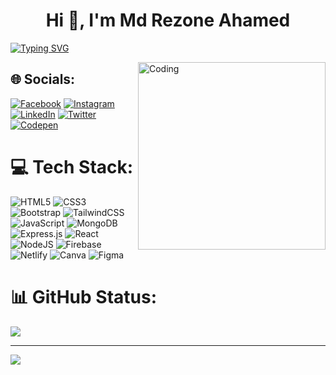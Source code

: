 <h1 align="center">Hi 👋, I'm Md Rezone Ahamed</h1>

[![Typing SVG](https://readme-typing-svg.herokuapp.com?font=Fira+Code&pause=1000&color=00F71E&random=false&width=435&lines=I’m+currently+learning+Front+End+Development)](https://git.io/typing-svg)

<img align="right" alt="Coding" width="300" src="https://i.pinimg.com/originals/81/17/8b/81178b47a8598f0c81c4799f2cdd4057.gif">

## 🌐 Socials:

[![Facebook](https://img.shields.io/badge/Facebook-%231877F2.svg?logo=Facebook&logoColor=white)](https://facebook.com/rezoneprins) [![Instagram](https://img.shields.io/badge/Instagram-%23E4405F.svg?logo=Instagram&logoColor=white)](https://instagram.com/rezoneprince) [![LinkedIn](https://img.shields.io/badge/LinkedIn-%230077B5.svg?logo=linkedin&logoColor=white)](https://linkedin.com/in/rezoneprince) [![Twitter](https://img.shields.io/badge/Twitter-%231DA1F2.svg?logo=Twitter&logoColor=white)](https://twitter.com/rezoneprince) [![Codepen](https://img.shields.io/badge/Codepen-000000?style=for-the-badge&logo=codepen&logoColor=white)](https://codepen.io/rezoneprince)

# 💻 Tech Stack:

![HTML5](https://img.shields.io/badge/html5-%23E34F26.svg?style=for-the-badge&logo=html5&logoColor=white) ![CSS3](https://img.shields.io/badge/css3-%231572B6.svg?style=for-the-badge&logo=css3&logoColor=white) ![Bootstrap](https://img.shields.io/badge/bootstrap-%238511FA.svg?style=for-the-badge&logo=bootstrap&logoColor=white) ![TailwindCSS](https://img.shields.io/badge/tailwindcss-%2338B2AC.svg?style=for-the-badge&logo=tailwind-css&logoColor=white) ![JavaScript](https://img.shields.io/badge/javascript-%23323330.svg?style=for-the-badge&logo=javascript&logoColor=%23F7DF1E) ![MongoDB](https://img.shields.io/badge/MongoDB-%234ea94b.svg?style=for-the-badge&logo=mongodb&logoColor=white) ![Express.js](https://img.shields.io/badge/express.js-%23404d59.svg?style=for-the-badge&logo=express&logoColor=%2361DAFB) ![React](https://img.shields.io/badge/react-%2320232a.svg?style=for-the-badge&logo=react&logoColor=%2361DAFB) ![NodeJS](https://img.shields.io/badge/node.js-6DA55F?style=for-the-badge&logo=node.js&logoColor=white) ![Firebase](https://img.shields.io/badge/Firebase-039BE5?style=for-the-badge&logo=Firebase&logoColor=white) ![Netlify](https://img.shields.io/badge/netlify-%23000000.svg?style=for-the-badge&logo=netlify&logoColor=#00C7B7) ![Canva](https://img.shields.io/badge/Canva-%2300C4CC.svg?style=for-the-badge&logo=Canva&logoColor=white) ![Figma](https://img.shields.io/badge/figma-%23F24E1E.svg?style=for-the-badge&logo=figma&logoColor=white)

# 📊 GitHub Status:

![](http://github-profile-summary-cards.vercel.app/api/cards/profile-details?username=rezoneprince&theme=blue_green)

---

[![](https://visitcount.itsvg.in/api?id=rezoneprince&icon=0&color=0)](https://visitcount.itsvg.in)

<!-- Proudly created with GPRM ( https://gprm.itsvg.in ) -->
